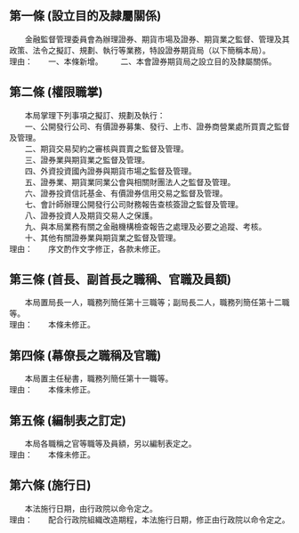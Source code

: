 第一條 (設立目的及隷屬關係)
---------------------------
　　金融監督管理委員會為辦理證券、期貨市場及證券、期貨業之監督、管理及其政策、法令之擬訂、規劃、執行等業務，特設證券期貨局（以下簡稱本局）。  
理由：　　一、本條新增。
　　二、本會證券期貨局之設立目的及隸屬關係。

第二條 (權限職掌)
-----------------
　　本局掌理下列事項之擬訂、規劃及執行：  
　　一、公開發行公司、有價證券募集、發行、上市、證券商營業處所買賣之監督及管理。  
　　二、期貨交易契約之審核與買賣之監督及管理。  
　　三、證券業與期貨業之監督及管理。  
　　四、外資投資國內證券與期貨市場之監督及管理。  
　　五、證券業、期貨業同業公會與相關財團法人之監督及管理。  
　　六、證券投資信託基金、有價證券信用交易之監督及管理。  
　　七、會計師辦理公開發行公司財務報告查核簽證之監督及管理。  
　　八、證券投資人及期貨交易人之保護。  
　　九、與本局業務有關之金融機構檢查報告之處理及必要之追蹤、考核。  
　　十、其他有關證券業與期貨業之監督及管理。  
理由：　　序文酌作文字修正，各款未修正。

第三條 (首長、副首長之職稱、官職及員額)
---------------------------------------
　　本局置局長一人，職務列簡任第十三職等；副局長二人，職務列簡任第十二職等。  
理由：　　本條未修正。

第四條 (幕僚長之職稱及官職)
---------------------------
　　本局置主任秘書，職務列簡任第十一職等。  
理由：　　本條未修正。

第五條 (編制表之訂定)
---------------------
　　本局各職稱之官等職等及員額，另以編制表定之。  
理由：　　本條未修正。

第六條 (施行日)
---------------
　　本法施行日期，由行政院以命令定之。  
理由：　　配合行政院組織改造期程，本法施行日期，修正由行政院以命令定之。